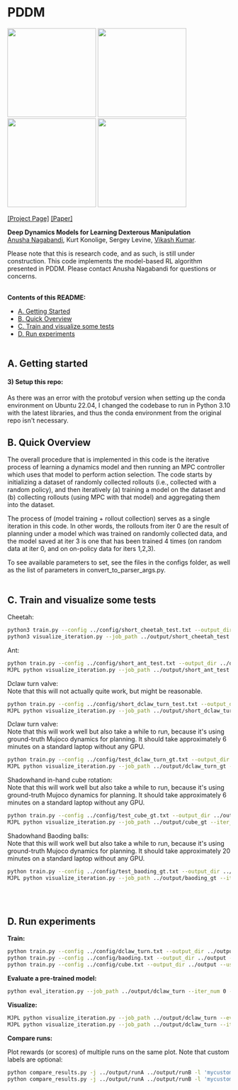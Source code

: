 # PDDM

<img src="https://github.com/google-research/pddm/blob/master/pddm/gifs/dclaw_gif.gif" height="200" /> <img src="https://github.com/google-research/pddm/blob/master/pddm/gifs/cube_gif.gif" height="200" /> <img src="https://github.com/google-research/pddm/blob/master/pddm/gifs/handwriting_gif.gif" height="200" /> <img src="https://github.com/google-research/pddm/blob/master/pddm/gifs/baoding_gif.gif" height="200" />

[[Project Page]](https://bit.ly/pddm2019) [[Paper]](https://arxiv.org/abs/1909.11652)

**Deep Dynamics Models for Learning Dexterous Manipulation**<br/>
[Anusha Nagabandi](https://people.eecs.berkeley.edu/~nagaban2/), Kurt Konolige, Sergey Levine, [Vikash Kumar](https://vikashplus.github.io/).

Please note that this is research code, and as such, is still under construction. This code implements the model-based RL algorithm presented in PDDM. Please contact Anusha Nagabandi for questions or concerns. <br/><br/>

**Contents of this README:**
- [A. Getting Started](#a-getting-started)
- [B. Quick Overview](b-quick-overview)
- [C. Train and visualize some tests](#c-train-and-visualize-some-tests)
- [D. Run experiments](#d-run-experiments)
<br/><br/>


## A. Getting started ##

#### 3) Setup this repo:
As there was an error with the protobuf version when setting up the conda environment on Ubuntu 22.04, I changed the codebase to run in Python 3.10 with the latest libraries, and thus the conda environment from the original repo isn't necessary.

## B. Quick Overview ##

The overall procedure that is implemented in this code is the iterative process of learning a dynamics model and then running an MPC controller which uses that model to perform action selection. The code starts by initializing a dataset of randomly collected rollouts (i.e., collected with a random policy), and then iteratively (a) training a model on the dataset and (b) collecting rollouts (using MPC with that model) and aggregating them into the dataset.

The process of (model training + rollout collection) serves as a single iteration in this code. In other words, the rollouts from iter 0 are the result of planning under a model which was trained on randomly collected data, and the model saved at iter 3 is one that has been trained 4 times (on random data at iter 0, and on on-policy data for iters 1,2,3).

To see available parameters to set, see the files in the configs folder, as well as the list of parameters in convert_to_parser_args.py.  <br/><br/>




## C. Train and visualize some tests ##

Cheetah:
```bash
python3 train.py --config ../config/short_cheetah_test.txt --output_dir ../output
python3 visualize_iteration.py --job_path ../output/short_cheetah_test --iter_num 0
```

Ant:
```bash
python train.py --config ../config/short_ant_test.txt --output_dir ../output --use_gpu
MJPL python visualize_iteration.py --job_path ../output/short_ant_test --iter_num 0
```

Dclaw turn valve: <br/>
Note that this will not actually quite work, but might be reasonable.
```bash
python train.py --config ../config/short_dclaw_turn_test.txt --output_dir ../output --use_gpu
MJPL python visualize_iteration.py --job_path ../output/short_dclaw_turn_test --iter_num 0
```

Dclaw turn valve:<br/>
Note that this will work well but also take a while to run, because it's using ground-truth Mujoco dynamics for planning. It should take approximately 6 minutes on a standard laptop without any GPU.
```bash
python train.py --config ../config/test_dclaw_turn_gt.txt --output_dir ../output --use_gpu
MJPL python visualize_iteration.py --job_path ../output/dclaw_turn_gt --iter_num 0
```

Shadowhand in-hand cube rotation:<br/>
Note that this will work well but also take a while to run, because it's using ground-truth Mujoco dynamics for planning. It should take approximately 6 minutes on a standard laptop without any GPU.
```bash
python train.py --config ../config/test_cube_gt.txt --output_dir ../output --use_gpu
MJPL python visualize_iteration.py --job_path ../output/cube_gt --iter_num 0
```

Shadowhand Baoding balls:<br/>
Note that this will work well but also take a while to run, because it's using ground-truth Mujoco dynamics for planning. It should take approximately 20 minutes on a standard laptop without any GPU.
```bash
python train.py --config ../config/test_baoding_gt.txt --output_dir ../output --use_gpu
MJPL python visualize_iteration.py --job_path ../output/baoding_gt --iter_num 0
```
<br/><br/>


## D. Run experiments ##

**Train:**

```bash
python train.py --config ../config/dclaw_turn.txt --output_dir ../output --use_gpu
python train.py --config ../config/baoding.txt --output_dir ../output --use_gpu
python train.py --config ../config/cube.txt --output_dir ../output --use_gpu
```

**Evaluate a pre-trained model:**

```bash
python eval_iteration.py --job_path ../output/dclaw_turn --iter_num 0 --num_eval_rollouts 1 --eval_run_length 40
```

**Visualize:**

```bash
MJPL python visualize_iteration.py --job_path ../output/dclaw_turn --eval
MJPL python visualize_iteration.py --job_path ../output/dclaw_turn --iter_num 0
```

**Compare runs:**

Plot rewards (or scores) of multiple runs on the same plot. Note that custom labels are optional:
```bash
python compare_results.py -j ../output/runA ../output/runB -l 'mycustomlabel runA' -l 'mycustomlabel runB' --plot_rew
python compare_results.py -j ../output/runA ../output/runB -l 'mycustomlabel runA' -l 'mycustomlabel runB'
```
